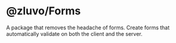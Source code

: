 # @zluvo/Forms

A package that removes the headache of forms. Create forms that automatically validate on both the client and the server.  
